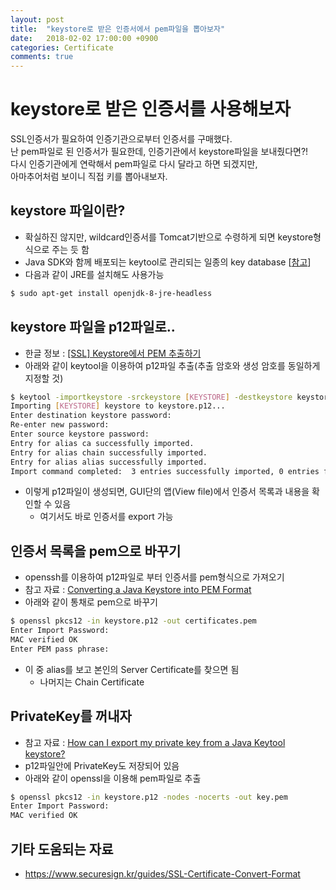 ```yaml
---
layout: post
title:  "keystore로 받은 인증서에서 pem파일을 뽑아보자"
date:   2018-02-02 17:00:00 +0900
categories: Certificate
comments: true
---
```

# keystore로 받은 인증서를 사용해보자
SSL인증서가 필요하여 인증기관으로부터 인증서를 구매했다.  
난 pem파일로 된 인증서가 필요한데, 인증기관에서 keystore파일을 보내줬다면?!  
다시 인증기관에게 연락해서 pem파일로 다시 달라고 하면 되겠지만,  
아마추어처럼 보이니 직접 키를 뽑아내보자.  

## keystore 파일이란?
- 확실하진 않지만, wildcard인증서를 Tomcat기반으로 수령하게 되면 keystore형식으로 주는 듯 함
- Java SDK와 함께 배포되는 keytool로 관리되는 일종의 key database [[참고](http://btsweet.blogspot.sg/2014/06/tls-ssl.html)]
- 다음과 같이 JRE를 설치해도 사용가능
``` sh
$ sudo apt-get install openjdk-8-jre-headless
```

## keystore 파일을 p12파일로..
- 한글 정보 : [\[SSL\] Keystore에서 PEM 추출하기](https://medium.com/@jinro4/ssl-keystore%EC%97%90%EC%84%9C-pem-%EC%B6%94%EC%B6%9C%ED%95%98%EA%B8%B0-20cf49102283)
- 아래와 같이 keytool을 이용하여 p12파일 추출(추출 암호와 생성 암호를 동일하게 지정할 것)
``` sh
$ keytool -importkeystore -srckeystore [KEYSTORE] -destkeystore keystore.p12 -deststoretype PKCS12
Importing [KEYSTORE] keystore to keystore.p12...
Enter destination keystore password:  
Re-enter new password:
Enter source keystore password:  
Entry for alias ca successfully imported.
Entry for alias chain successfully imported.
Entry for alias alias successfully imported.
Import command completed:  3 entries successfully imported, 0 entries failed or cancelled
```
- 이렇게 p12파일이 생성되면, GUI단의 앱(View file)에서 인증서 목록과 내용을 확인할 수 있음
  - 여기서도 바로 인증서를 export 가능

## 인증서 목록을 pem으로 바꾸기
- openssh를 이용하여 p12파일로 부터 인증서를 pem형식으로 가져오기
- 참고 자료 : [Converting a Java Keystore into PEM Format](https://stackoverflow.com/questions/652916/converting-a-java-keystore-into-pem-format)
- 아래와 같이 통채로 pem으로 바꾸기
``` sh
$ openssl pkcs12 -in keystore.p12 -out certificates.pem
Enter Import Password:
MAC verified OK
Enter PEM pass phrase:
```
- 이 중 alias를 보고 본인의 Server Certificate를 찾으면 됨
  - 나머지는 Chain Certificate

## PrivateKey를 꺼내자
- 참고 자료 : [How can I export my private key from a Java Keytool keystore?](https://security.stackexchange.com/questions/3779/how-can-i-export-my-private-key-from-a-java-keytool-keystore)
- p12파일안에 PrivateKey도 저장되어 있음
- 아래와 같이 openssl을 이용해 pem파일로 추출
``` sh
$ openssl pkcs12 -in keystore.p12 -nodes -nocerts -out key.pem
Enter Import Password:
MAC verified OK
```

## 기타 도움되는 자료
- https://www.securesign.kr/guides/SSL-Certificate-Convert-Format
